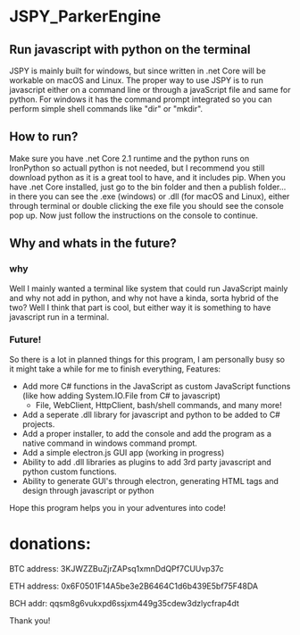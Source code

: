 # JSPY_ParkerEngine

## Run javascript with python on the terminal

JSPY is mainly built for windows, but since written in .net Core will be workable on macOS and Linux. The proper way to use JSPY is to run javascript either on a command line or through a javaScript file and same for python. For windows it has the command prompt integrated so you can perform simple shell commands like "dir" or "mkdir". 

## How to run?

Make sure you have .net Core 2.1 runtime and the python runs on IronPython so actuall python is not needed, but I recommend you still download python as it is a great tool to have, and it includes pip. When you have .net Core installed, just go to the bin folder and then a publish folder... in there you can see the .exe (windows) or .dll (for macOS and Linux), either through terminal or double clicking the exe file you should see the console pop up. Now just follow the instructions on the console to continue.

## Why and whats in the future?

### why
Well I mainly wanted a terminal like system that could run JavaScript mainly and why not add in python, and why not have a kinda, sorta hybrid of the two? Well I think that part is cool, but either way it is something to have javascript run in a terminal. 

### Future!
So there is a lot in planned things for this program, I am personally busy so it might take a while for me to finish everything, Features:

- Add more C# functions in the JavaScript as custom JavaScript functions (like how adding System.IO.File from C# to javascript)
  - File, WebClient, HttpClient, bash/shell commands, and many more!
- Add a seperate .dll library for javascript and python to be added to C# projects.
- Add a proper installer, to add the console and add the program as a native command in windows command prompt.
- Add a simple electron.js GUI app (working in progress)
- Ability to add .dll libraries as plugins to add 3rd party javascript and python custom functions.
- Ability to generate GUI's through electron, generating HTML tags and design through javascript or python

Hope this program helps you in your adventures into code!

# donations:

BTC address: 3KJWZZBuZjrZAPsq1xmnDdQPf7CUUvp37c

ETH address: 0x6F0501F14A5be3e2B6464C1d6b439E5bf75F48DA

BCH addr: qqsm8g6vukxpd6ssjxm449g35cdew3dzlycfrap4dt

Thank you!

